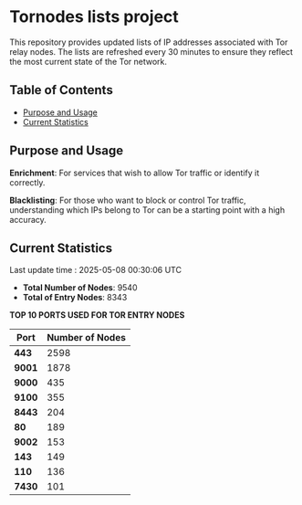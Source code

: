 # Tornodes lists project

This repository provides updated lists of IP addresses associated with Tor relay nodes. The lists are refreshed every 30 minutes to ensure they reflect the most current state of the Tor network.

## Table of Contents

- [Purpose and Usage](#purpose-and-usage)
- [Current Statistics](#current-statistics)


## Purpose and Usage

**Enrichment**: For services that wish to allow Tor traffic or identify it correctly.

**Blacklisting**: For those who want to block or control Tor traffic, understanding which IPs belong to Tor can be a starting point with a high accuracy.

## Current Statistics

Last update time : 2025-05-08 00:30:06 UTC

- **Total Number of Nodes**: 9540
- **Total of Entry Nodes**: 8343

**TOP 10 PORTS USED FOR TOR ENTRY NODES**

| **Port** | **Number of Nodes** |
|------|-----------------|
| **443**   | 2598  |
| **9001**   | 1878  |
| **9000**   | 435  |
| **9100**   | 355  |
| **8443**   | 204  |
| **80**   | 189  |
| **9002**   | 153  |
| **143**   | 149  |
| **110**   | 136  |
| **7430**   | 101  |

